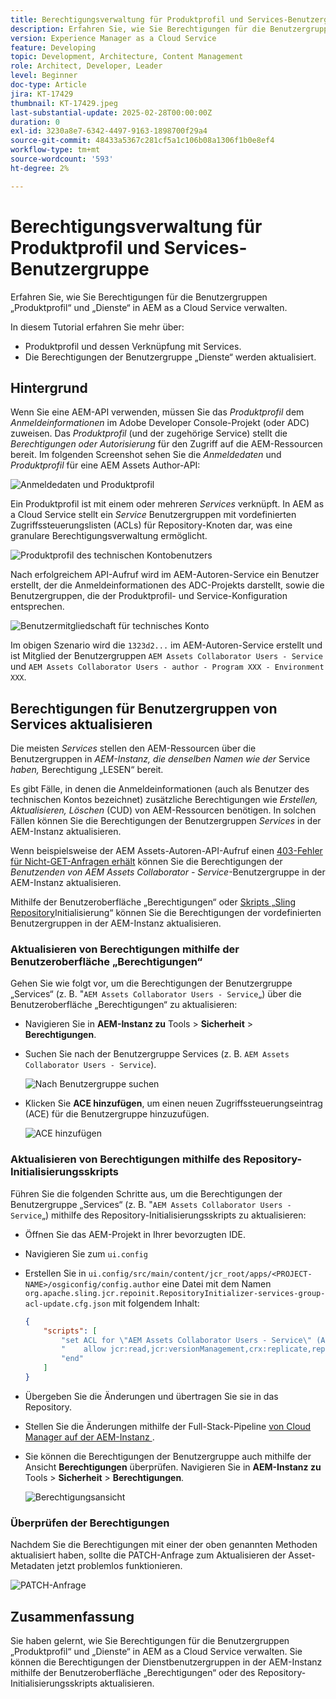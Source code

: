 ```yaml
---
title: Berechtigungsverwaltung für Produktprofil und Services-Benutzergruppe
description: Erfahren Sie, wie Sie Berechtigungen für die Benutzergruppen „Produktprofil“ und „Dienste“ in AEM as a Cloud Service verwalten.
version: Experience Manager as a Cloud Service
feature: Developing
topic: Development, Architecture, Content Management
role: Architect, Developer, Leader
level: Beginner
doc-type: Article
jira: KT-17429
thumbnail: KT-17429.jpeg
last-substantial-update: 2025-02-28T00:00:00Z
duration: 0
exl-id: 3230a8e7-6342-4497-9163-1898700f29a4
source-git-commit: 48433a5367c281cf5a1c106b08a1306f1b0e8ef4
workflow-type: tm+mt
source-wordcount: '593'
ht-degree: 2%

---
```


# Berechtigungsverwaltung für Produktprofil und Services-Benutzergruppe

Erfahren Sie, wie Sie Berechtigungen für die Benutzergruppen „Produktprofil“ und „Dienste“ in AEM as a Cloud Service verwalten.

In diesem Tutorial erfahren Sie mehr über:

- Produktprofil und dessen Verknüpfung mit Services.
- Die Berechtigungen der Benutzergruppe „Dienste“ werden aktualisiert.

## Hintergrund

Wenn Sie eine AEM-API verwenden, müssen Sie das _Produktprofil_ dem _Anmeldeinformationen_ im Adobe Developer Console-Projekt (oder ADC) zuweisen. Das _Produktprofil_ (und der zugehörige Service) stellt die _Berechtigungen oder Autorisierung_ für den Zugriff auf die AEM-Ressourcen bereit. Im folgenden Screenshot sehen Sie die _Anmeldedaten_ und _Produktprofil_ für eine AEM Assets Author-API:

![Anmeldedaten und Produktprofil](../assets/how-to/API-Credentials-Product-Profile.png)

Ein Produktprofil ist mit einem oder mehreren _Services_ verknüpft. In AEM as a Cloud Service stellt ein _Service_ Benutzergruppen mit vordefinierten Zugriffssteuerungslisten (ACLs) für Repository-Knoten dar, was eine granulare Berechtigungsverwaltung ermöglicht.

![Produktprofil des technischen Kontobenutzers](../assets/s2s/technical-account-user-product-profile.png)

Nach erfolgreichem API-Aufruf wird im AEM-Autoren-Service ein Benutzer erstellt, der die Anmeldeinformationen des ADC-Projekts darstellt, sowie die Benutzergruppen, die der Produktprofil- und Service-Konfiguration entsprechen.

![Benutzermitgliedschaft für technisches Konto](../assets/s2s/technical-account-user-membership.png)

Im obigen Szenario wird die `1323d2...` im AEM-Autoren-Service erstellt und ist Mitglied der Benutzergruppen `AEM Assets Collaborator Users - Service` und `AEM Assets Collaborator Users - author - Program XXX - Environment XXX`.

## Berechtigungen für Benutzergruppen von Services aktualisieren

Die meisten _Services_ stellen den AEM-Ressourcen über die Benutzergruppen in _AEM-Instanz, die denselben Namen wie der_ Service _haben,_ Berechtigung „LESEN“ bereit.

Es gibt Fälle, in denen die Anmeldeinformationen (auch als Benutzer des technischen Kontos bezeichnet) zusätzliche Berechtigungen wie _Erstellen, Aktualisieren, Löschen_ (CUD) von AEM-Ressourcen benötigen. In solchen Fällen können Sie die Berechtigungen der Benutzergruppen _Services_ in der AEM-Instanz aktualisieren.

Wenn beispielsweise der AEM Assets-Autoren-API-Aufruf einen [403-Fehler für Nicht-GET-Anfragen erhält](../use-cases/invoke-api-using-oauth-s2s.md#403-error-for-non-get-requests) können Sie die Berechtigungen der _Benutzenden von AEM Assets Collaborator - Service_-Benutzergruppe in der AEM-Instanz aktualisieren.

Mithilfe der Benutzeroberfläche „Berechtigungen“ oder [ Skripts „Sling Repository](https://sling.apache.org/documentation/bundles/repository-initialization.html)Initialisierung“ können Sie die Berechtigungen der vordefinierten Benutzergruppen in der AEM-Instanz aktualisieren.

### Aktualisieren von Berechtigungen mithilfe der Benutzeroberfläche „Berechtigungen“

Gehen Sie wie folgt vor, um die Berechtigungen der Benutzergruppe „Services“ (z. B. &quot;`AEM Assets Collaborator Users - Service`„) über die Benutzeroberfläche „Berechtigungen“ zu aktualisieren:

- Navigieren Sie in **AEM-Instanz zu** Tools > **Sicherheit** > **Berechtigungen**.

- Suchen Sie nach der Benutzergruppe Services (z. B. `AEM Assets Collaborator Users - Service`).

  ![Nach Benutzergruppe suchen](../assets/how-to/search-user-group.png)

- Klicken Sie **ACE hinzufügen**, um einen neuen Zugriffssteuerungseintrag (ACE) für die Benutzergruppe hinzuzufügen.

  ![ACE hinzufügen](../assets/how-to/add-ace.png)

### Aktualisieren von Berechtigungen mithilfe des Repository-Initialisierungsskripts

Führen Sie die folgenden Schritte aus, um die Berechtigungen der Benutzergruppe „Services“ (z. B. &quot;`AEM Assets Collaborator Users - Service`„) mithilfe des Repository-Initialisierungsskripts zu aktualisieren:

- Öffnen Sie das AEM-Projekt in Ihrer bevorzugten IDE.

- Navigieren Sie zum `ui.config`

- Erstellen Sie in `ui.config/src/main/content/jcr_root/apps/<PROJECT-NAME>/osgiconfig/config.author` eine Datei mit dem Namen `org.apache.sling.jcr.repoinit.RepositoryInitializer-services-group-acl-update.cfg.json` mit folgendem Inhalt:

  ```json
  {
      "scripts": [
          "set ACL for \"AEM Assets Collaborator Users - Service\" (ACLOptions=ignoreMissingPrincipal)",
          "    allow jcr:read,jcr:versionManagement,crx:replicate,rep:write on /content/dam",
          "end"
      ]
  }
  ```

- Übergeben Sie die Änderungen und übertragen Sie sie in das Repository.

- Stellen Sie die Änderungen mithilfe der Full-Stack-Pipeline [ von Cloud Manager auf der AEM-Instanz ](https://experienceleague.adobe.com/de/docs/experience-manager-cloud-service/content/implementing/using-cloud-manager/cicd-pipelines/introduction-ci-cd-pipelines#full-stack-pipeline).

- Sie können die Berechtigungen der Benutzergruppe auch mithilfe der Ansicht **Berechtigungen** überprüfen. Navigieren Sie in **AEM-Instanz zu** Tools > **Sicherheit** > **Berechtigungen**.

  ![Berechtigungsansicht](../assets/how-to/permissions-view.png)

### Überprüfen der Berechtigungen

Nachdem Sie die Berechtigungen mit einer der oben genannten Methoden aktualisiert haben, sollte die PATCH-Anfrage zum Aktualisieren der Asset-Metadaten jetzt problemlos funktionieren.

![PATCH-Anfrage](../assets/how-to/patch-request.png)

## Zusammenfassung

Sie haben gelernt, wie Sie Berechtigungen für die Benutzergruppen „Produktprofil“ und „Dienste“ in AEM as a Cloud Service verwalten. Sie können die Berechtigungen der Dienstbenutzergruppen in der AEM-Instanz mithilfe der Benutzeroberfläche „Berechtigungen“ oder des Repository-Initialisierungsskripts aktualisieren.
